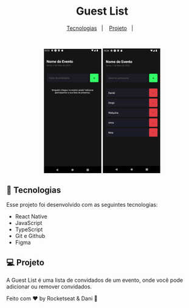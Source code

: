 <h1 align="center"> Guest List </h1>



<p align="center">
  <a href="#-tecnologias">Tecnologias</a>&nbsp;&nbsp;&nbsp;|&nbsp;&nbsp;&nbsp;
  <a href="#-projeto">Projeto</a>&nbsp;&nbsp;&nbsp;|&nbsp;&nbsp;&nbsp;
</p>


<br>

<p align="center">
  <img alt="projeto Guest List" src="preview1.png" width="30%" flex = 1>
  <img alt="projeto Guest List" src="preview2.png" width="30%" flex = 1 margin-left:200px >
</p>

## 🚀 Tecnologias

Esse projeto foi desenvolvido com as seguintes tecnologias:

- React Native
- JavaScript
- TypeScript
- Git e Github
- Figma

## 💻 Projeto

A Guest List é uma lista de convidados de um evento, onde você pode adicionar ou remover convidados.



Feito com ♥ by Rocketseat & Dani :wave: 
